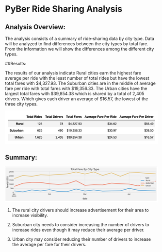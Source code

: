 # PyBer Ride Sharing Analysis

## Analysis Overview:

The analysis consists of a summary of ride-sharing data by city type.  Data will be analyzed to find differences between the city types by total fare.  From the information we will show the differences among the different city types.

##Results:

The results of our analysis indicate Rural cities earn the highest fare average per ride with the least number of total rides but have the lowest total fares with $4,327.93.  The Suburban cities are in the middle of average fare per ride with total fares with $19,356.33. The Urban cities have the largest total fares with $39,854.38 which is shared by a total of 2,405 drivers.  Which gives each driver an average of $16.57, the lowest of the three city types.

![this is an image](https://github.com/bradrobe/PyBer_Analysis/blob/main/ride_sharing_data.png)

 
## Summary:
![this is an image](https://github.com/bradrobe/PyBer_Analysis/blob/main/total_fare_per_city.png)

1.	The rural city drivers should increase advertisement for their area to increase visibility.

2.	Suburban city needs to consider increasing the number of drivers to increase rides even though it may reduce their average per driver.

3.	Urban city may consider reducing their number of drivers to increase the average per fare for their drivers.


 

